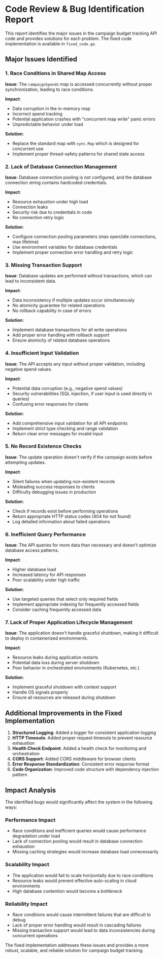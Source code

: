 # Code Review & Bug Identification Report

This report identifies the major issues in the campaign budget tracking API code and provides solutions for each problem. The fixed code implementation is available in `fixed_code.go`.

## Major Issues Identified

### 1. Race Conditions in Shared Map Access

**Issue**: The `campaignSpends` map is accessed concurrently without proper synchronization, leading to race conditions.

**Impact**: 
- Data corruption in the in-memory map
- Incorrect spend tracking
- Potential application crashes with "concurrent map write" panic errors
- Unpredictable behavior under load

**Solution**: 
- Replace the standard map with `sync.Map` which is designed for concurrent use
- Implement proper thread-safety patterns for shared state access

### 2. Lack of Database Connection Management

**Issue**: Database connection pooling is not configured, and the database connection string contains hardcoded credentials.

**Impact**:
- Resource exhaustion under high load
- Connection leaks
- Security risk due to credentials in code
- No connection retry logic

**Solution**:
- Configure connection pooling parameters (max open/idle connections, max lifetime)
- Use environment variables for database credentials
- Implement proper connection error handling and retry logic

### 3. Missing Transaction Support

**Issue**: Database updates are performed without transactions, which can lead to inconsistent data.

**Impact**:
- Data inconsistency if multiple updates occur simultaneously
- No atomicity guarantee for related operations
- No rollback capability in case of errors

**Solution**:
- Implement database transactions for all write operations
- Add proper error handling with rollback support
- Ensure atomicity of related database operations

### 4. Insufficient Input Validation

**Issue**: The API accepts any input without proper validation, including negative spend values.

**Impact**:
- Potential data corruption (e.g., negative spend values)
- Security vulnerabilities (SQL injection, if user input is used directly in queries)
- Confusing error responses for clients

**Solution**:
- Add comprehensive input validation for all API endpoints
- Implement strict type checking and range validation
- Return clear error messages for invalid input

### 5. No Record Existence Checks

**Issue**: The update operation doesn't verify if the campaign exists before attempting updates.

**Impact**:
- Silent failures when updating non-existent records
- Misleading success responses to clients
- Difficulty debugging issues in production

**Solution**:
- Check if records exist before performing operations
- Return appropriate HTTP status codes (404 for not found)
- Log detailed information about failed operations

### 6. Inefficient Query Performance

**Issue**: The API queries for more data than necessary and doesn't optimize database access patterns.

**Impact**:
- Higher database load
- Increased latency for API responses
- Poor scalability under high traffic

**Solution**:
- Use targeted queries that select only required fields
- Implement appropriate indexing for frequently accessed fields
- Consider caching frequently accessed data

### 7. Lack of Proper Application Lifecycle Management

**Issue**: The application doesn't handle graceful shutdown, making it difficult to deploy in containerized environments.

**Impact**:
- Resource leaks during application restarts
- Potential data loss during server shutdown
- Poor behavior in orchestrated environments (Kubernetes, etc.)

**Solution**:
- Implement graceful shutdown with context support
- Handle OS signals properly
- Ensure all resources are released during shutdown

## Additional Improvements in the Fixed Implementation

1. **Structured Logging**: Added a logger for consistent application logging
2. **HTTP Timeouts**: Added proper request timeouts to prevent resource exhaustion
3. **Health Check Endpoint**: Added a health check for monitoring and orchestration
4. **CORS Support**: Added CORS middleware for browser clients
5. **Error Response Standardization**: Consistent error response format
6. **Code Organization**: Improved code structure with dependency injection pattern

## Impact Analysis

The identified bugs would significantly affect the system in the following ways:

### Performance Impact
- Race conditions and inefficient queries would cause performance degradation under load
- Lack of connection pooling would result in database connection exhaustion
- Missing caching strategies would increase database load unnecessarily

### Scalability Impact
- The application would fail to scale horizontally due to race conditions
- Resource leaks would prevent effective auto-scaling in cloud environments
- High database contention would become a bottleneck

### Reliability Impact
- Race conditions would cause intermittent failures that are difficult to debug
- Lack of proper error handling would result in cascading failures
- Missing transaction support would lead to data inconsistencies during concurrent operations

The fixed implementation addresses these issues and provides a more robust, scalable, and reliable solution for campaign budget tracking.
